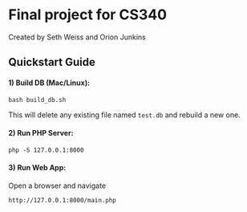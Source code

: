 # Final project for CS340

Created by Seth Weiss and Orion Junkins

## Quickstart Guide
#### 1) Build DB (Mac/Linux):

```
bash build_db.sh
```

This will delete any existing file named `test.db` and rebuild a new one.

#### 2) Run PHP Server:
```
php -S 127.0.0.1:8000
```

#### 3) Run Web App:
Open a browser and navigate
```
http://127.0.0.1:8000/main.php
```